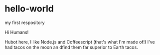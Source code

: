 # hello-world
my first respository

Hi Humans!

Hubot here, I like Node.js and Coffeescript (that's what I'm made of!)
I've had tacos on the moon an dfind them far superior to Earth tacos.
